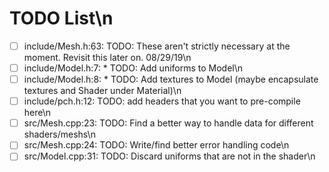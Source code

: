 # TODO List\n
 - [ ] include/Mesh.h:63:   TODO: These aren't strictly necessary at the moment. Revisit this later on. 08/29/19\n
 - [ ] include/Model.h:7: * TODO: Add uniforms to Model\n
 - [ ] include/Model.h:8: * TODO: Add textures to Model (maybe encapsulate textures and Shader under Material)\n
 - [ ] include/pch.h:12: TODO: add headers that you want to pre-compile here\n
 - [ ] src/Mesh.cpp:23:   TODO: Find a better way to handle data for different shaders/meshs\n
 - [ ] src/Mesh.cpp:24:   TODO: Write/find better error handling code\n
 - [ ] src/Model.cpp:31:   TODO: Discard uniforms that are not in the shader\n
